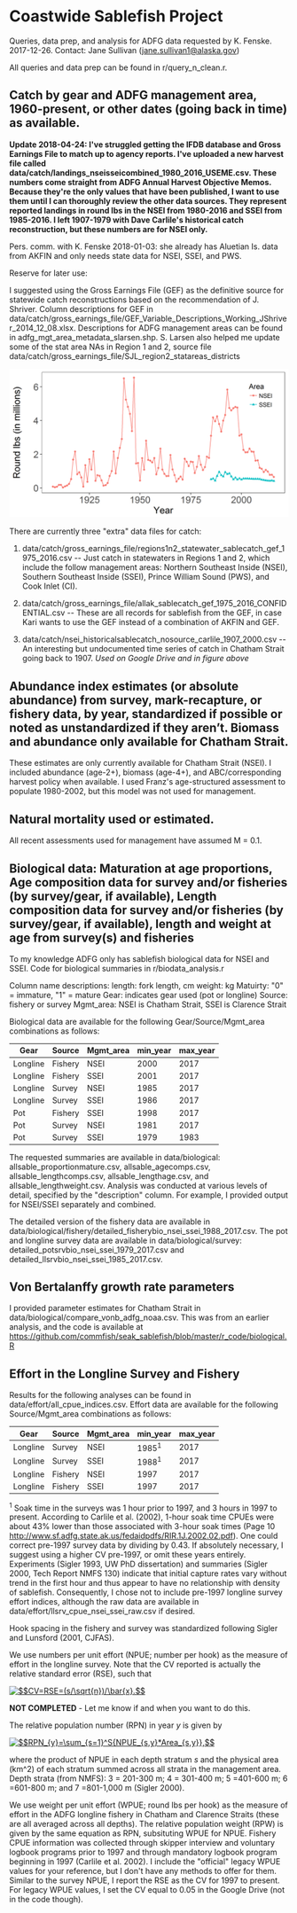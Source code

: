 # Coastwide Sablefish Project

Queries, data prep, and analysis for ADFG data requested by K. Fenske. 2017-12-26. Contact: Jane Sullivan (jane.sullivan1@alaska.gov)

All queries and data prep can be found in r/query_n_clean.r. 

## Catch by gear and ADFG management area, 1960-present, or other dates (going back in time) as available. 

**Update 2018-04-24: I've struggled getting the IFDB database and Gross Earnings File to match up to agency reports. I've uploaded a new harvest file called data/catch/landings_nseisseicombined_1980_2016_USEME.csv. These numbers come straight from ADFG Annual Harvest Objective Memos. Because they're the only values that have been published, I want to use them until I can thoroughly review the other data sources. They represent reported landings in round lbs in the NSEI from 1980-2016 and SSEI from 1985-2016. I left 1907-1979 with Dave Carlile's historical catch reconstruction, but these numbers are for NSEI only.**

Pers. comm. with K. Fenske 2018-01-03: she already has Aluetian Is. data from AKFIN and only needs state data for NSEI, SSEI, and PWS. 

Reserve for later use:

I suggested using the Gross Earnings File (GEF) as the definitive source for statewide catch reconstructions based on the recommendation of J. Shriver. Column descriptions for GEF in data/catch/gross_earnings_file/GEF_Variable_Descriptions_Working_JShriver_2014_12_08.xlsx. Descriptions for ADFG management areas can be found in adfg_mgt_area_metadata_slarsen.shp. S. Larsen also helped me update some of the stat area NAs in Region 1 and 2, source file data/catch/gross_earnings_file/SJL_region2_statareas_districts

![alt text](https://github.com/commfish/coastwide_sablefish_project/blob/master/fishery_harvest.png)

There are currently three "extra" data files for catch:

1.  data/catch/gross_earnings_file/regions1n2_statewater_sablecatch_gef_1975_2016.csv -- Just catch in statewaters in Regions 1 and 2, which include the follow management areas: Northern Southeast Inside (NSEI), Southern Southeast Inside (SSEI), Prince William Sound (PWS), and Cook Inlet (CI).

2.  data/catch/gross_earnings_file/allak_sablecatch_gef_1975_2016_CONFIDENTIAL.csv -- These are all records for sablefish from the GEF, in case Kari wants to use the GEF instead of a combination of AKFIN and GEF. 

3.  data/catch/nsei_historicalsablecatch_nosource_carlile_1907_2000.csv -- An interesting but undocumented time series of catch in Chatham Strait going back to 1907. *Used on Google Drive and in figure above*

## Abundance index estimates (or absolute abundance) from survey, mark-recapture, or fishery data, by year, standardized if possible or noted as unstandardized if they aren’t. Biomass and abundance only available for Chatham Strait.

These estimates are only currently available for Chatham Strait (NSEI). I included abundance (age-2+), biomass (age-4+), and ABC/corresponding harvest policy when available. I used Franz's age-structured assessment to populate 1980-2002, but this model was not used for management. 

## Natural mortality used or estimated. 

All recent assessments used for management have assumed M = 0.1. 

## Biological data: Maturation at age proportions, Age composition data for survey and/or fisheries (by survey/gear, if available), Length composition data for survey and/or fisheries (by survey/gear, if available), length and weight at age from survey(s) and fisheries

To my knowledge ADFG only has sablefish biological data for NSEI and SSEI. Code for biological summaries in r/biodata_analysis.r

Column name descriptions:
length: fork length, cm 
weight: kg 
Matuirty: "0" = immature, "1" = mature
Gear: indicates gear used (pot or longline)
Source: fishery or survey
Mgmt_area: NSEI is Chatham Strait, SSEI is Clarence Strait

Biological data are available for the following Gear/Source/Mgmt_area combinations as follows:

|      Gear|  Source| Mgmt_area| min_year| max_year|
|----------|--------|----------|---------|---------|
|  Longline| Fishery|      NSEI|     2000|     2017|
|  Longline| Fishery|      SSEI|     2001|     2017|
|  Longline|  Survey|      NSEI|     1985|     2017|
|  Longline|  Survey|      SSEI|     1986|     2017|
|       Pot| Fishery|      SSEI|     1998|     2017|
|       Pot|  Survey|      NSEI|     1981|     2017|
|       Pot|  Survey|      SSEI|     1979|     1983|

The requested summaries are available in data/biological: allsable_proportionmature.csv, allsable_agecomps.csv, allsable_lengthcomps.csv, allsable_lengthage.csv, and allsable_lengthweight.csv. Analysis was conducted at various levels of detail, specified by the "description" column. For example, I provided output for NSEI/SSEI separately and combined.

The detailed version of the fishery data are available in data/biological/fishery/detailed_fisherybio_nsei_ssei_1988_2017.csv.  The pot and longline survey data are available in data/biological/survey: detailed_potsrvbio_nsei_ssei_1979_2017.csv and detailed_llsrvbio_nsei_ssei_1985_2017.csv.

## Von Bertalanffy growth rate parameters

I provided parameter estimates for Chatham Strait in data/biological/compare_vonb_adfg_noaa.csv. This was from an earlier analysis, and the code is available at https://github.com/commfish/seak_sablefish/blob/master/r_code/biological.R 

## Effort in the Longline Survey and Fishery

Results for the following analyses can be found in data/effort/all_cpue_indices.csv. Effort data are available for the following Source/Mgmt_area combinations as follows:

|      Gear|  Source| Mgmt_area| min_year| max_year|
|----------|--------|----------|---------|---------|
|  Longline|  Survey|      NSEI|    1985<sup>1</sup>|     2017|         
|  Longline|  Survey|      SSEI|    1988<sup>1</sup>|     2017|
|  Longline| Fishery|      NSEI|     1997|     2017|
|  Longline| Fishery|      SSEI|     1997|     2017|

<sup>1</sup> Soak time in the surveys was 1 hour prior to 1997, and 3 hours in 1997 to present. According to Carlile et al. (2002), 1-hour soak time CPUEs were about 43% lower than those associated with 3-hour soak times (Page 10 http://www.sf.adfg.state.ak.us/fedaidpdfs/RIR.1J.2002.02.pdf). One could correct pre-1997 survey data by dividing by 0.43. If absolutely necessary, I suggest using a higher CV pre-1997, or omit these years entirely. Experiments (Sigler 1993, UW PhD dissertation) and summaries (Sigler 2000, Tech Report NMFS 130) indicate that initial capture rates vary without trend in the first hour and thus appear to have no relationship with density of sablefish. Consequently, I chose not to include pre-1997 longline survey effort indices, although the raw data are available in data/effort/llsrv_cpue_nsei_ssei_raw.csv if desired.

Hook spacing in the fishery and survey was standardized following Sigler and Lunsford (2001, CJFAS).

We use numbers per unit effort (NPUE; number per hook) as the measure of effort in the longline survey. Note that the CV reported is actually the relative standard error (RSE), such that

<a href="https://www.codecogs.com/eqnedit.php?latex=$$CV=RSE=(s/\sqrt{n})/\bar{x}.$$" target="_blank"><img src="https://latex.codecogs.com/gif.latex?$$CV=RSE=(s/\sqrt{n})/\bar{x}.$$" title="$$CV=RSE=(s/\sqrt{n})/\bar{x}.$$" /></a>

**NOT COMPLETED** - Let me know if and when you want to do this.

The relative population number (RPN) in year $y$ is given by

<a href="https://www.codecogs.com/eqnedit.php?latex=$$RPN_{y}=\sum_{s=1}^S{NPUE_{s,y}*Area_{s,y}},$$" target="_blank"><img src="https://latex.codecogs.com/gif.latex?$$RPN_{y}=\sum_{s=1}^S{NPUE_{s,y}*Area_{s,y}},$$" title="$$RPN_{y}=\sum_{s=1}^S{NPUE_{s,y}*Area_{s,y}},$$" /></a>

where the product of NPUE in each depth stratum $s$ and the physical area (km^2) of each stratum summed across all strata in the management area. Depth strata (from NMFS): 3 = 201-300 m; 4 = 301-400 m; 5 =401-600 m; 6 =601-800 m; and 7 =801-1,000 m (Sigler 2000).

We use weight per unit effort (WPUE; round lbs per hook) as the measure of effort in the ADFG longline fishery in Chatham and Clarence Straits (these are all averaged across all depths). The relative population weight (RPW) is given by the same equation as RPN, subsituting WPUE for NPUE. Fishery CPUE information was collected through skipper interview and voluntary logbook programs prior to 1997 and through mandatory logbook program beginning in 1997 (Carlile et al. 2002). I include the "official" legacy WPUE values for your reference, but I don't have any methods to offer for them. Similar to the survey NPUE, I report the RSE as the CV for 1997 to present. For legacy WPUE values, I set the CV equal to 0.05 in the Google Drive (not in the code though).
